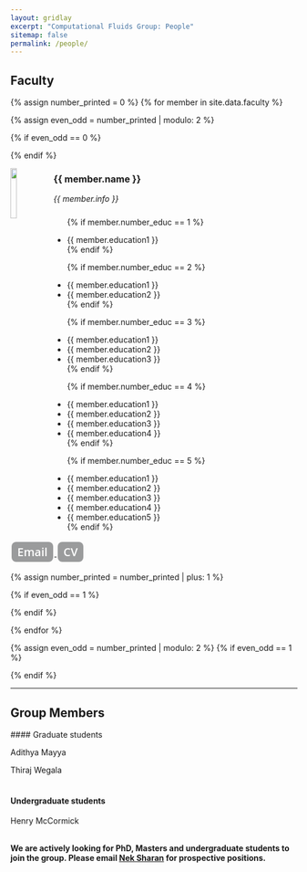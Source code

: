 ```yaml
---
layout: gridlay
excerpt: "Computational Fluids Group: People"
sitemap: false
permalink: /people/
---
```


## Faculty

{% assign number_printed = 0 %}
{% for member in site.data.faculty %}

{% assign even_odd = number_printed | modulo: 2 %}

{% if even_odd == 0 %}
<div class="row">
{% endif %}
<style>
.button {
  background-color: #9a9b9c; /* Gray */
  border: none;
  color: white;
  padding-top: 4px;
  padding-right: 10px;
  padding-bottom: 4px;
  padding-left: 10px;
  text-align: center;
  text-decoration: none;
  display: inline-block;
  font-size: 20px;
  font-family: 'Open Sans', 'Helvetica Neue', Helvetica, Arial, sans-serif;
  font-weight: 600;
  color: #ffffff;
  margin: 4px 2px;
  cursor: pointer;
}

.button1 {border-radius: 2px;}
.button2 {border-radius: 4px;}
.button3 {border-radius: 8px;}
.button4 {border-radius: 12px;}
.button5 {border-radius: 50%;}
</style>

  <img src="{{ site.url }}{{ site.baseurl }}/images/teampic/{{ member.photo }}" class="img-responsive" width="15%" style="float: left" />
  <h3>{{ member.name }}</h3>
  <i>{{ member.info }} </i><!--<br>email: <{{ member.email }}></i> -->
  <ul style="overflow: hidden; margin-top:10px;">

  {% if member.number_educ == 1 %}
  <li> {{ member.education1 }} </li>
  {% endif %}

  {% if member.number_educ == 2 %}
  <li> {{ member.education1 }} </li>
  <li> {{ member.education2 }} </li>
  {% endif %}

  {% if member.number_educ == 3 %}
  <li> {{ member.education1 }} </li>
  <li> {{ member.education2 }} </li>
  <li> {{ member.education3 }} </li>
  {% endif %}

  {% if member.number_educ == 4 %}
  <li> {{ member.education1 }} </li>
  <li> {{ member.education2 }} </li>
  <li> {{ member.education3 }} </li>
  <li> {{ member.education4 }} </li>
  {% endif %}

  {% if member.number_educ == 5 %}
  <li> {{ member.education1 }} </li>
  <li> {{ member.education2 }} </li>
  <li> {{ member.education3 }} </li>
  <li> {{ member.education4 }} </li>
  <li> {{ member.education5 }} </li>
  {% endif %}

  </ul>

<a href = "mailto: nsharan@auburn.edu"> <button class="button button3"> Email </button> </a> 
<a href="/pdf/nek-cv-short.pdf" target="_blank"> <button class="button button3"> CV </button> </a>

{% assign number_printed = number_printed | plus: 1 %}

{% if even_odd == 1 %}
</div>
{% endif %}

{% endfor %}

{% assign even_odd = number_printed | modulo: 2 %}
{% if even_odd == 1 %}
</div>
{% endif %}


---

## Group Members
<p>   </p>
#### Graduate students

Adithya Mayya

Thiraj Wegala
<br/><br/>

#### Undergraduate students

Henry McCormick
<br/>
<br/>

 **We are actively looking for PhD, Masters and undergraduate students to join the group. Please email [Nek Sharan](mailto:nsharan@auburn.edu) for prospective positions.**
